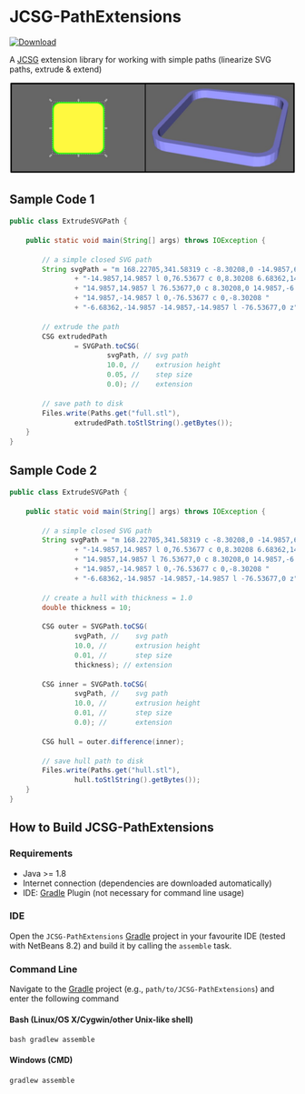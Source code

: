 # JCSG-PathExtensions
[ ![Download](https://api.bintray.com/packages/miho/JCSG/JCSG-PathExtensions/images/download.svg) ](https://bintray.com/miho/JCSG/JCSG-PathExtensions/_latestVersion)

A [JCSG](https://github.com/miho/JCSG) extension library for working with simple paths (linearize SVG paths, extrude &amp; extend)

![](https://raw.githubusercontent.com/miho/JCSG-PathExtensions/master/resources/img/sample-01.jpg)

## Sample Code 1
```java
public class ExtrudeSVGPath {

    public static void main(String[] args) throws IOException {

        // a simple closed SVG path
        String svgPath = "m 168.22705,341.58319 c -8.30208,0 -14.9857,6.68362 "
                + "-14.9857,14.9857 l 0,76.53677 c 0,8.30208 6.68362,14.9857 "
                + "14.9857,14.9857 l 76.53677,0 c 8.30208,0 14.9857,-6.68362 "
                + "14.9857,-14.9857 l 0,-76.53677 c 0,-8.30208 "
                + "-6.68362,-14.9857 -14.9857,-14.9857 l -76.53677,0 z";

        // extrude the path
        CSG extrudedPath
                = SVGPath.toCSG(
                        svgPath, // svg path
                        10.0, //    extrusion height
                        0.05, //    step size
                        0.0); //    extension

        // save path to disk
        Files.write(Paths.get("full.stl"),
                extrudedPath.toStlString().getBytes());
    }
}
```

## Sample Code 2
```java
public class ExtrudeSVGPath {

    public static void main(String[] args) throws IOException {

        // a simple closed SVG path
        String svgPath = "m 168.22705,341.58319 c -8.30208,0 -14.9857,6.68362 "
                + "-14.9857,14.9857 l 0,76.53677 c 0,8.30208 6.68362,14.9857 "
                + "14.9857,14.9857 l 76.53677,0 c 8.30208,0 14.9857,-6.68362 "
                + "14.9857,-14.9857 l 0,-76.53677 c 0,-8.30208 "
                + "-6.68362,-14.9857 -14.9857,-14.9857 l -76.53677,0 z";

        // create a hull with thickness = 1.0
        double thickness = 10;

        CSG outer = SVGPath.toCSG(
                svgPath, //    svg path
                10.0, //       extrusion height
                0.01, //       step size
                thickness); // extension

        CSG inner = SVGPath.toCSG(
                svgPath, //    svg path
                10.0, //       extrusion height
                0.01, //       step size
                0.0); //       extension

        CSG hull = outer.difference(inner);

        // save hull path to disk
        Files.write(Paths.get("hull.stl"),
                hull.toStlString().getBytes());
    }
}
```

## How to Build JCSG-PathExtensions

### Requirements

- Java >= 1.8
- Internet connection (dependencies are downloaded automatically)
- IDE: [Gradle](http://www.gradle.org/) Plugin (not necessary for command line usage)

### IDE

Open the `JCSG-PathExtensions` [Gradle](http://www.gradle.org/) project in your favourite IDE (tested with NetBeans 8.2) and build it
by calling the `assemble` task.

### Command Line

Navigate to the [Gradle](http://www.gradle.org/) project (e.g., `path/to/JCSG-PathExtensions`) and enter the following command

#### Bash (Linux/OS X/Cygwin/other Unix-like shell)

    bash gradlew assemble
    
#### Windows (CMD)

    gradlew assemble

